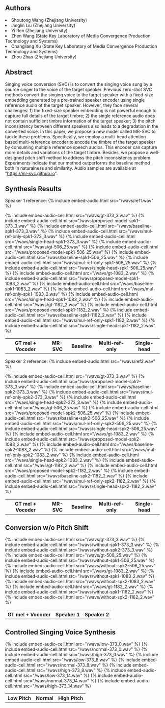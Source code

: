 <!-- # Singing Voice Conversion with Variable Length Embedding" -->

## Authors

<li>Shoutong Wang (Zhejiang University) </li>
<li>Jinglin Liu (Zhejiang University) </li>
<li>Yi Ren (Zhejiang University) </li>
<li>Zhen Wang (State Key Laboratory of Media Convergence Production Technology and Systems) </li>
<li>Changliang Xu (State Key Laboratory of Media Convergence Production Technology and Systems) </li>
<li>Zhou Zhao (Zhejiang University) </li>

## Abstract

Singing voice conversion (SVC) is to convert the singing voice sung by a source singer to the voice of the target speaker. Previous zero-shot SVC methods convert the singing voice to the target speaker with a fixed-size embedding generated by a pre-trained speaker encoder using single reference audio of the target speaker. However, they face several challenges: 1) the fixed-size speaker embedding is not powerful enough to capture full details of the target timbre; 2) the single reference audio does not contain sufficient timbre information of the target speaker; 3) the pitch inconsistency between different speakers also leads to a degradation in the converted voice. In this paper, we propose a new model called MR-SVC to tackle these problems. Specifically, we employ a multi-head attention-based multi-reference encoder to encode the timbre of the target speaker by consuming multiple reference speech audios. This encoder can capture more details and variations of the target timbre. Besides, we propose a well-designed pitch shift method to address the pitch inconsistency problem. Experiments indicate that our method outperforms the baseline method both in naturalness and similarity. Audio samples are available at "https://mr-svc.github.io".


## Synthesis Results


Speaker 1 reference: {% include embed-audio.html src="/wavs/ref1.wav" %}


<table><thead>
<tr>
<th style="text-align: center">GT mel + Vocoder</th>
<th style="text-align: center">MR-SVC</th>
<th style="text-align: center">Baseline</th>
<th style="text-align: center">Multi-ref-only</th>
<th style="text-align: center">Single-head</th>
</tr></thead><tbody>
<tr>
{% include embed-audio-cell.html src="/wavs/gt-373_3.wav" %}
{% include embed-audio-cell.html src="/wavs/proposed-model-spk1-373_3.wav" %}
{% include embed-audio-cell.html src="/wavs/baseline-spk1-373_3.wav" %}
{% include embed-audio-cell.html src="/wavs/mul-ref-only-spk1-373_3.wav" %}
{% include embed-audio-cell.html src="/wavs/single-head-spk1-373_3.wav" %}
</tr>
<tr>
{% include embed-audio-cell.html src="/wavs/gt-506_25.wav" %}
{% include embed-audio-cell.html src="/wavs/proposed-model-spk1-506_25.wav" %}
{% include embed-audio-cell.html src="/wavs/baseline-spk1-506_25.wav" %}
{% include embed-audio-cell.html src="/wavs/mul-ref-only-spk1-506_25.wav" %}
{% include embed-audio-cell.html src="/wavs/single-head-spk1-506_25.wav" %}
</tr>
<tr>
{% include embed-audio-cell.html src="/wavs/gt-1083_2.wav" %}
{% include embed-audio-cell.html src="/wavs/proposed-model-spk1-1083_2.wav" %}
{% include embed-audio-cell.html src="/wavs/baseline-spk1-1083_2.wav" %}
{% include embed-audio-cell.html src="/wavs/mul-ref-only-spk1-1083_2.wav" %}
{% include embed-audio-cell.html src="/wavs/single-head-spk1-1083_2.wav" %}
</tr>
<tr>
{% include embed-audio-cell.html src="/wavs/gt-1182_2.wav" %}
{% include embed-audio-cell.html src="/wavs/proposed-model-spk1-1182_2.wav" %}
{% include embed-audio-cell.html src="/wavs/baseline-spk1-1182_2.wav" %}
{% include embed-audio-cell.html src="/wavs/mul-ref-only-spk1-1182_2.wav" %}
{% include embed-audio-cell.html src="/wavs/single-head-spk1-1182_2.wav" %}
</tr>
</tbody></table>


Speaker 2 reference: {% include embed-audio.html src="/wavs/ref2.wav" %}

<table><thead>
<tr>
<th style="text-align: center">GT mel + Vocoder</th>
<th style="text-align: center">MR-SVC</th>
<th style="text-align: center">Baseline</th>
<th style="text-align: center">Multi-ref-only</th>
<th style="text-align: center">Single-head</th>
</tr></thead><tbody>
<tr>
{% include embed-audio-cell.html src="/wavs/gt-373_3.wav" %}
{% include embed-audio-cell.html src="/wavs/proposed-model-spk2-373_3.wav" %}
{% include embed-audio-cell.html src="/wavs/baseline-spk2-373_3.wav" %}
{% include embed-audio-cell.html src="/wavs/mul-ref-only-spk2-373_3.wav" %}
{% include embed-audio-cell.html src="/wavs/single-head-spk2-373_3.wav" %}
</tr>
<tr>
{% include embed-audio-cell.html src="/wavs/gt-506_25.wav" %}
{% include embed-audio-cell.html src="/wavs/proposed-model-spk2-506_25.wav" %}
{% include embed-audio-cell.html src="/wavs/baseline-spk2-506_25.wav" %}
{% include embed-audio-cell.html src="/wavs/mul-ref-only-spk2-506_25.wav" %}
{% include embed-audio-cell.html src="/wavs/single-head-spk2-506_25.wav" %}
</tr>
<tr>
{% include embed-audio-cell.html src="/wavs/gt-1083_2.wav" %}
{% include embed-audio-cell.html src="/wavs/proposed-model-spk2-1083_2.wav" %}
{% include embed-audio-cell.html src="/wavs/baseline-spk2-1083_2.wav" %}
{% include embed-audio-cell.html src="/wavs/mul-ref-only-spk2-1083_2.wav" %}
{% include embed-audio-cell.html src="/wavs/single-head-spk2-1083_2.wav" %}
</tr>
<tr>
{% include embed-audio-cell.html src="/wavs/gt-1182_2.wav" %}
{% include embed-audio-cell.html src="/wavs/proposed-model-spk2-1182_2.wav" %}
{% include embed-audio-cell.html src="/wavs/baseline-spk2-1182_2.wav" %}
{% include embed-audio-cell.html src="/wavs/mul-ref-only-spk2-1182_2.wav" %}
{% include embed-audio-cell.html src="/wavs/single-head-spk2-1182_2.wav" %}
</tr>
</tbody></table>


## Conversion w/o Pitch Shift


<table><thead>
<tr>
<th style="text-align: center">GT mel + Vocoder</th>
<th style="text-align: center">Speaker 1</th>
<th style="text-align: center">Speaker 2</th>
</tr></thead><tbody>
<tr>
{% include embed-audio-cell.html src="/wavs/gt-373_3.wav" %}
{% include embed-audio-cell.html src="/wavs/without-spk1-373_3.wav" %}
{% include embed-audio-cell.html src="/wavs/without-spk2-373_3.wav" %}
</tr>
<tr>
{% include embed-audio-cell.html src="/wavs/gt-506_25.wav" %}
{% include embed-audio-cell.html src="/wavs/without-spk1-506_25.wav" %}
{% include embed-audio-cell.html src="/wavs/without-spk2-506_25.wav" %}
</tr>
<tr>
{% include embed-audio-cell.html src="/wavs/gt-1083_2.wav" %}
{% include embed-audio-cell.html src="/wavs/without-spk1-1083_2.wav" %}
{% include embed-audio-cell.html src="/wavs/without-spk2-1083_2.wav" %}
</tr>
<tr>
{% include embed-audio-cell.html src="/wavs/gt-1182_2.wav" %}
{% include embed-audio-cell.html src="/wavs/without-spk1-1182_2.wav" %}
{% include embed-audio-cell.html src="/wavs/without-spk2-1182_2.wav" %}
</tr>
</tbody></table>


## Controlled Singing Voice Synthesis


<table><thead>
<tr>
<th style="text-align: center">Low Pitch</th>
<th style="text-align: center">Normal</th>
<th style="text-align: center">High Pitch</th>
</tr></thead><tbody>
<tr>
{% include embed-audio-cell.html src="/wavs/low-373_0.wav" %}
{% include embed-audio-cell.html src="/wavs/normal-373_0.wav" %}
{% include embed-audio-cell.html src="/wavs/high-373_0.wav" %}
</tr>
<tr>
{% include embed-audio-cell.html src="/wavs/low-373_8.wav" %}
{% include embed-audio-cell.html src="/wavs/normal-373_8.wav" %}
{% include embed-audio-cell.html src="/wavs/high-373_8.wav" %}
</tr>
<tr>
{% include embed-audio-cell.html src="/wavs/low-373_14.wav" %}
{% include embed-audio-cell.html src="/wavs/normal-373_14.wav" %}
{% include embed-audio-cell.html src="/wavs/high-373_14.wav" %}
</tr>
</tbody></table>